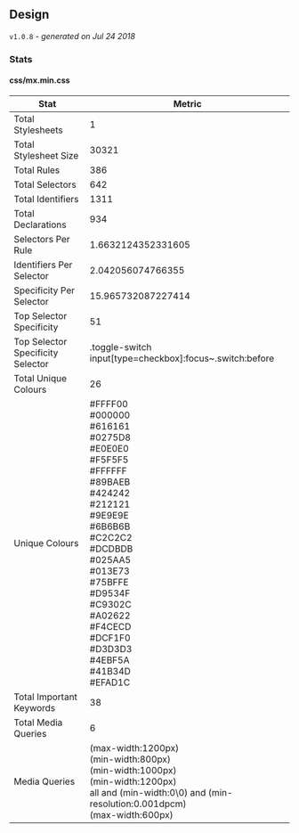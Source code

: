 ## Design
`v1.0.8` - *generated on Jul 24 2018*
### Stats
#### css/mx.min.css
|Stat|Metric|
|---|---|
|Total Stylesheets|1|
|Total Stylesheet Size|30321|
|Total Rules|386|
|Total Selectors|642|
|Total Identifiers|1311|
|Total Declarations|934|
|Selectors Per Rule|1.6632124352331605|
|Identifiers Per Selector|2.042056074766355|
|Specificity Per Selector|15.965732087227414|
|Top Selector Specificity|51|
|Top Selector Specificity Selector|.toggle-switch input[type=checkbox]:focus~.switch:before|
|Total Unique Colours|26|
|Unique Colours|#FFFF00<br/>#000000<br/>#616161<br/>#0275D8<br/>#E0E0E0<br/>#F5F5F5<br/>#FFFFFF<br/>#89BAEB<br/>#424242<br/>#212121<br/>#9E9E9E<br/>#6B6B6B<br/>#C2C2C2<br/>#DCDBDB<br/>#025AA5<br/>#013E73<br/>#75BFFE<br/>#D9534F<br/>#C9302C<br/>#A02622<br/>#F4CECD<br/>#DCF1F0<br/>#D3D3D3<br/>#4EBF5A<br/>#41B34D<br/>#EFAD1C|
|Total Important Keywords|38|
|Total Media Queries|6|
|Media Queries|(max-width:1200px)<br/>(min-width:800px)<br/>(min-width:1000px)<br/>(min-width:1200px)<br/>all and (min-width:0\0) and (min-resolution:0.001dpcm)<br/>(max-width:600px)|